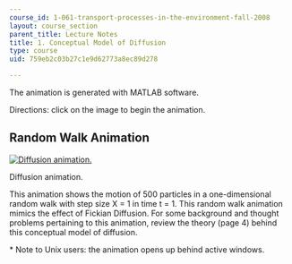 ```yaml
---
course_id: 1-061-transport-processes-in-the-environment-fall-2008
layout: course_section
parent_title: Lecture Notes
title: 1. Conceptual Model of Diffusion
type: course
uid: 759eb2c03b27c1e9d62773a8ec89d278

---
```


The animation is generated with MATLAB software.

Directions: click on the image to begin the animation.

Random Walk Animation
---------------------

[![Diffusion animation.](/courses/civil-and-environmental-engineering/1-061-transport-processes-in-the-environment-fall-2008/lecture-notes/1-anim/movie.jpg)](/ans7870/1/1.061/f04/animation/walk2.avi)

Diffusion animation.

This animation shows the motion of 500 particles in a one-dimensional random walk with step size X = 1 in time t = 1. This random walk animation mimics the effect of Fickian Diffusion. For some background and thought problems pertaining to this animation, review the theory (page 4) behind this conceptual model of diffusion.

\* Note to Unix users: the animation opens up behind active windows.